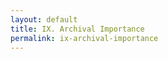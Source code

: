 ```yaml
---
layout: default
title: IX. Archival Importance
permalink: ix-archival-importance
---
```

<!-- Add an essay or interpretive material below this line,
using HTML or markdown.  Do not modify this file above this line -->
